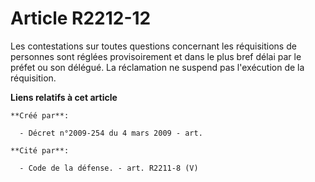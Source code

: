 # Article R2212-12

Les contestations sur toutes questions concernant les réquisitions de personnes sont réglées provisoirement et dans le plus
bref délai par le préfet ou son délégué. La réclamation ne suspend pas l'exécution de la réquisition.

**Liens relatifs à cet article**

	**Créé par**:

	  - Décret n°2009-254 du 4 mars 2009 - art.

	**Cité par**:

	  - Code de la défense. - art. R2211-8 (V)

